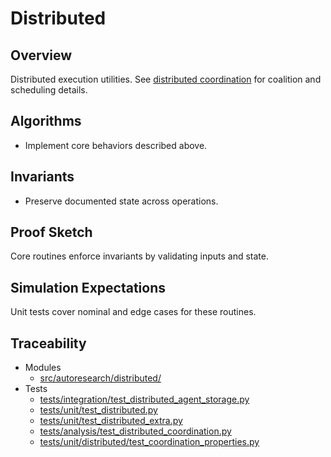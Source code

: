 # Distributed

## Overview

Distributed execution utilities. See [distributed coordination][dc] for
coalition and scheduling details.

## Algorithms

- Implement core behaviors described above.

## Invariants

- Preserve documented state across operations.

## Proof Sketch

Core routines enforce invariants by validating inputs and state.

## Simulation Expectations

Unit tests cover nominal and edge cases for these routines.

## Traceability


- Modules
  - [src/autoresearch/distributed/][m1]
- Tests
  - [tests/integration/test_distributed_agent_storage.py][t1]
  - [tests/unit/test_distributed.py][t2]
  - [tests/unit/test_distributed_extra.py][t3]
  - [tests/analysis/test_distributed_coordination.py][t4]
  - [tests/unit/distributed/test_coordination_properties.py][t5]

[m1]: ../../src/autoresearch/distributed/
[t1]: ../../tests/integration/test_distributed_agent_storage.py
[t2]: ../../tests/unit/test_distributed.py
[t3]: ../../tests/unit/test_distributed_extra.py
[t4]: ../../tests/analysis/test_distributed_coordination.py
[t5]: ../../tests/unit/distributed/test_coordination_properties.py

[dc]: ../algorithms/distributed_coordination.md
